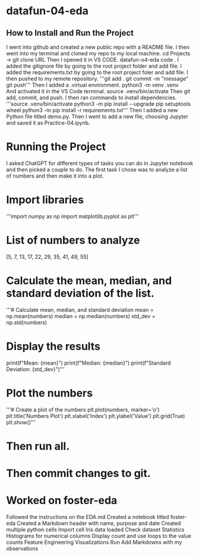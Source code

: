 # datafun-04-eda
## How to Install and Run the Project
I went into github and created a new public repo with a README file. I then went into my terminal and cloned my repo to my local machine.
    cd Projects -> git clone URL
Then I opened it in VS CODE.
    datafun-o4-eda code . 
I added the gitignore file by going to the root project folder and add file. 
I added the requirements.txt by going to the root project foler and add file.
I then pushed to my remote repository.
    '''git add . 
    git commit -m "message"
    git push'''
Then I added a .virtual environment.
    python3 -m venv .venv    
And activated it in the VS Code terminal.
    source .venv/bin/activate
Then git add, commit, and push. 
I then ran commands to install dependencies.
    '''source .venv/bin/activate
python3 -m pip install --upgrade pip setuptools wheel
python3 -m pip install -r requirements.txt'''
Then I added a new Python file titled demo.py.
Then I went to add a new file, choosing Jupyter and saved it as Practice-04.ipynb.

# Running the Project
I asked ChatGPT for different types of tasks you can do in Jupyter notebook and then picked a couple to do. The first task I chose was to analyze a list of numbers and then make it into a plot. 

# Import libraries
'''import numpy as np
import matplotlib.pyplot as plt'''

# List of numbers to analyze
[5, 7, 13, 17, 22, 29, 35, 41, 49, 55]

# Calculate the mean, median, and standard deviation of the list.
'''# Calculate mean, median, and standard deviation
mean = np.mean(numbers)
median = np.median(numbers)
std_dev = np.std(numbers)

# Display the results
print(f"Mean: {mean}")
print(f"Median: {median}")
print(f"Standard Deviation: {std_dev}")'''

# Plot the numbers
'''# Create a plot of the numbers
plt.plot(numbers, marker='o')
plt.title('Numbers Plot')
plt.xlabel('Index')
plt.ylabel('Value')
plt.grid(True)
plt.show()'''

# Then run all. 
# Then commit changes to git. 

# Worked on foster-eda
Followed the instructions on the EDA.md
Created a notebook titled foster-eda
Created a Markdown header with name, purpose and date
Created multiple python cells
    Import cell
    Iris data loaded
    Check dataset
    Statistics
    Histograms for numerical columns
    Display count and use loops to the value counts
    Feature Engineering
    Visualizations
    Run
    Add Markdowns with my observations
